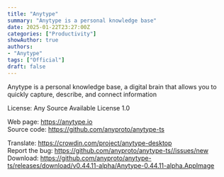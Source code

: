 ```yaml
---
title: "Anytype"
summary: "Anytype is a personal knowledge base"
date: 2025-01-22T23:27:00Z
categories: ["Productivity"]
showAuthor: true
authors:
- "Anytype"
tags: ["Official"]
draft: false
---
```


Anytype is a personal knowledge base, a digital brain that allows you to quickly capture, describe, and connect information

License: Any Source Available License 1.0

Web page: <https://anytype.io>  
Source code: <https://github.com/anyproto/anytype-ts>

Translate: <https://crowdin.com/project/anytype-desktop>  
Report the bug: <https://github.com/anyproto/anytype-ts//issues/new>  
Download: <https://github.com/anyproto/anytype-ts/releases/download/v0.44.11-alpha/Anytype-0.44.11-alpha.AppImage>

